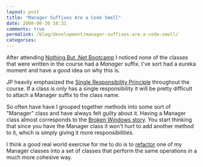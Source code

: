```yaml
---
layout: post
title: "Manager Suffixes Are a Code Smell"
date: 2008-06-30 16:31
comments: true
permalink: /blog/development/manager-suffixes-are-a-code-smell/
categories: 
---
```


After attending [Nothing But .Net Bootcamp](/blog/development/i-survived-jp-s-nothing-but-dot-net-boot-camp/) I noticed none of the classes that were written in the course had a *Manager* suffix. I've sort had a eureka moment and have a good idea on why this is.

<!-- more -->

JP heavily emphasized the [Single Responsibility Principle](http://en.wikipedia.org/wiki/Single_responsibility_principle) throughout the course. If a class is only has a single responsibility it will be pretty difficult to attach a Manager suffix to the class name.

So often have have I grouped together methods into some sort of "Manager" class and have always felt guilty about it. Having a Manager class almost corresponds to the [Broken Windows story](http://www.artima.com/intv/fixit.html). You start thinking that since you have the Manager class it won't hurt to add another method to it, which is simply giving it more responsibilities.

I think a good real world exercise for me to do is to [refactor](http://en.wikipedia.org/wiki/Refactoring) one of my Manager classes into a set of classes that perform the same operations in a much more cohesive way.

